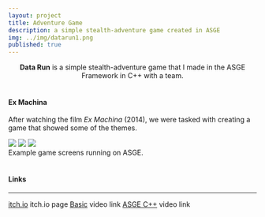 ```yaml
---
layout: project
title: Adventure Game
description: a simple stealth-adventure game created in ASGE
img: ../img/datarun1.png 
published: true
---
```


<center><b>Data Run</b> is a simple stealth-adventure game that I made in the ASGE Framework in C++ with a team.</center><br/>

#### Ex Machina
After watching the film *Ex Machina* (2014), we were tasked with creating a game that showed some of the themes.

<!--<div class="img_row">
	<img class="col two" src="{{ site.baseurl }}/img/datarun2.png" alt="" title="example image"/>
	<img class="col one" src="{{ site.baseurl }}/img/datarun3.png" alt="" title="example image"/>
	<img class="col one" src="{{ site.baseurl }}/img/datarun4.png" alt="" title="example image"/>
</div> -->

<div class="owl-carousel owl-theme">
<a href="{{ site.baseurl }}/img/datarun2.png" target="_blank"><img src="{{ site.baseurl }}/datarun2.png" /></a>
<a href="{{ site.baseurl }}/img/datarun3.png" target="_blank"><img src="{{ site.baseurl }}/datarun3.png" /></a>
<a href="{{ site.baseurl }}/img/datarun4.png" target="_blank"><img src="{{ site.baseurl }}/datarun4.png" /></a>
</div>

<div class="col three caption">
	Example game screens running on ASGE.
</div>

<br/>

#### Links
----
[itch.io][itch] itch.io page
[Basic][basic] video link
[ASGE C++][asge] video link

[itch]: https://machjacob.itch.io/leak  
[basic]: https://youtu.be/jXiFaC1iiFc  
[asge]: https://youtu.be/Yx_OTFgdrpw  
